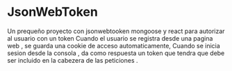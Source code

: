 # JsonWebToken

Un prequeño proyecto con jsonwebtooken mongoose y react para autorizar al usuario con un token 
   Cuando el usuario se registra desde una pagina web , se guarda una cookie de acceso automaticamente,
   Cuando se inicia sesion desde la consola , da como respuesta un token que tendra que debe ser incluido en la cabezera de las peticiones .
